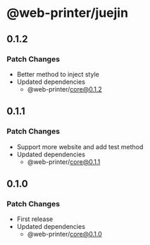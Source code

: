 # @web-printer/juejin

## 0.1.2

### Patch Changes

- Better method to inject style
- Updated dependencies
  - @web-printer/core@0.1.2

## 0.1.1

### Patch Changes

- Support more website and add test method
- Updated dependencies
  - @web-printer/core@0.1.1

## 0.1.0

### Patch Changes

- First release
- Updated dependencies
  - @web-printer/core@0.1.0
